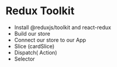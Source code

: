 # Redux Toolkit
- Install @reduxjs/toolkit and react-redux
- Build our store
- Connect our store to our App
- Slice (cardSlice)
- Dispatch( Action) 
- Selector

